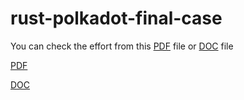 # rust-polkadot-final-case


You can check the effort from this [PDF](substrate-final-case.pdf) file or [DOC](substrate-final-case.doc) file  


[PDF](substrate-final-case.pdf)


[DOC](substrate-final-case.doc)

